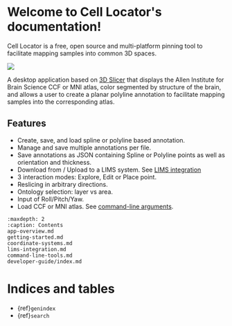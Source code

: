 # Welcome to Cell Locator's documentation!

Cell Locator is a free, open source and multi-platform pinning tool to facilitate mapping samples into common 3D spaces.

![](https://github.com/BICCN/cell-locator/releases/download/docs-resources/cell-locator-ccf-ui.png)

A desktop application based on [3D Slicer](https://slicer.org/) that displays the Allen Institute for Brain Science CCF or MNI atlas, color segmented by structure of the brain, and allows a user to create a planar polyline annotation to facilitate mapping samples into the corresponding atlas.

## Features

* Create, save, and load spline or polyline based annotation.
* Manage and save multiple annotations per file.
* Save annotations as JSON containing Spline or Polyline points as well
  as orientation and thickness.
* Download from / Upload to a LIMS system. See [LIMS integration](lims-integration.md)
* 3 interaction modes: Explore, Edit or Place point.
* Reslicing in arbitrary directions.
* Ontology selection: layer vs area.
* Input of Roll/Pitch/Yaw.
* Load CCF or MNI atlas. See [command-line arguments](app-overview.md#command-line-arguments).

```{toctree}
:maxdepth: 2
:caption: Contents
app-overview.md
getting-started.md
coordinate-systems.md
lims-integration.md
command-line-tools.md
developer-guide/index.md
```

# Indices and tables

* {ref}`genindex`
* {ref}`search`
